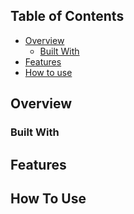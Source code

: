 ## Table of Contents

- [Overview](#overview)
  - [Built With](#built-with)
- [Features](#features)
- [How to use](#how-to-use)

## Overview

### Built With

## Features

## How To Use
